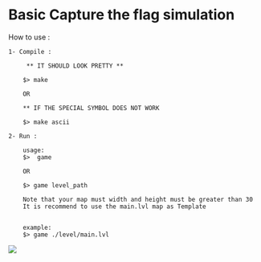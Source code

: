 # Basic Capture the flag simulation #

How to use :

	1- Compile :

		 ** IT SHOULD LOOK PRETTY **

		$> make

		OR

		** IF THE SPECIAL SYMBOL DOES NOT WORK

		$> make ascii

	2- Run :

		usage:
		$> 	game

		OR

		$> game level_path

		Note that your map must width and height must be greater than 30
		It is recommend to use the main.lvl map as Template


		example:
		$> game ./level/main.lvl



![](./img/lionsvsantilopes)
